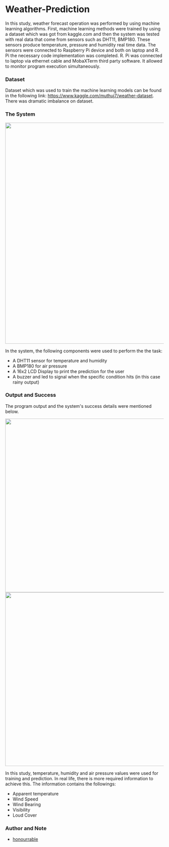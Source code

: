 # Weather-Prediction

In this study, weather forecast operation was performed by using machine learning algorithms. First, machine learning methods were trained by using a dataset which was got from kaggle.com and then the system was tested with real data that come from sensors such as DHT11, BMP180. These sensors produce temperature, pressure and humidity real time data. The sensors were connected to Raspberry Pi device and both on laptop and R. Pi the necessary code implementation was completed. R. Pi was connected to laptop via ethernet cable and MobaXTerm third party software. It allowed to monitor program execution simultaneously.

### Dataset

Dataset which was used to train the machine learning models can be found in the following link: https://www.kaggle.com/muthuj7/weather-dataset. There was dramatic imbalance on dataset.

### The System

<p align="center">
  <img src="https://user-images.githubusercontent.com/57035819/150679594-e2d17e21-b87e-40c2-ba32-a6d0744fabb4.jpg"  width="700"/>
</p>

In the system, the following components were used to perform the the task:

- A DHT11 sensor for temperature and humidity
- A BMP180 for air pressure
- A 16x2 LCD Display to print the prediction for the user
- A buzzer and led to signal when the specific condition hits (in this case rainy output)

### Output and Success

The program output and the system's success details were mentioned below.

<p align="center">
  <img src="https://user-images.githubusercontent.com/57035819/150679800-8c6037a8-8576-43c4-9ffc-621d939dfc82.png"  width="550"/>
  <img src="https://user-images.githubusercontent.com/57035819/150679818-92048238-7ed2-4c21-a617-1084888add45.png"  width="550"/>
</p>

In this study, temperature, humidity and air pressure values were used for training and prediction. In real life, there is more required information to achieve this. The information contains the followings:

- Apparent temperature
- Wind Speed
- Wind Bearing
- Visibility
- Loud Cover

### Author and Note
- [honourrable](https://github.com/honourrable)
